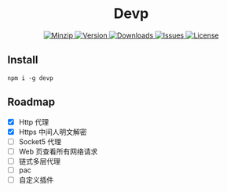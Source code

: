 <h1 align="center">Devp</h1>

<p align="center">
  <a href="https://unpkg.com/devp">
    <img src="https://img.shields.io/bundlephobia/minzip/devp" alt="Minzip">
  </a>
  <a href="https://www.npmjs.com/package/devp">
    <img src="https://img.shields.io/npm/v/devp.svg" alt="Version">
  </a>
  <a href="https://www.npmjs.com/package/devp">
    <img src="https://img.shields.io/npm/dm/devp" alt="Downloads">
  </a>
  <a href="https://github.com/qq15725/devp/issues">
    <img src="https://img.shields.io/github/issues/qq15725/devp" alt="Issues">
  </a>
  <a href="https://github.com/qq15725/devp/blob/main/LICENSE">
    <img src="https://img.shields.io/npm/l/devp.svg" alt="License">
  </a>
</p>

## Install

```shell
npm i -g devp
```

## Roadmap

- [x] Http 代理
- [x] Https 中间人明文解密
- [ ] Socket5 代理
- [ ] Web 页查看所有网络请求
- [ ] 链式多层代理
- [ ] pac
- [ ] 自定义插件
